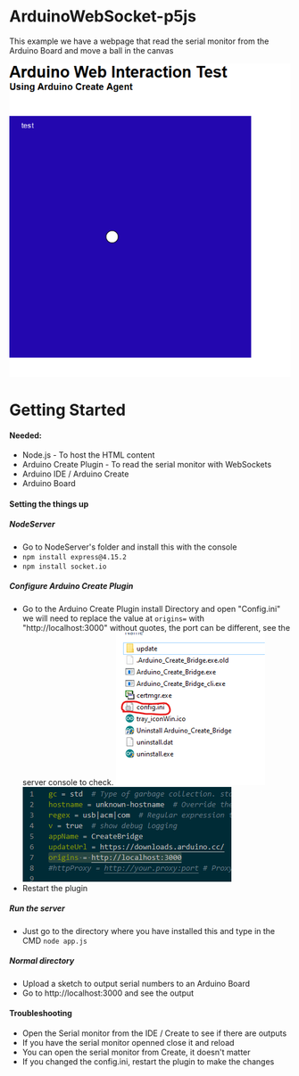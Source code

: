 # ArduinoWebSocket-p5js
This example we have a webpage that read the serial monitor from the Arduino Board and move a ball in the canvas

![Preview](imgs/Preview.png)


# Getting Started
#### Needed:
* Node.js - To host the HTML content
* Arduino Create Plugin - To read the serial monitor with WebSockets
* Arduino IDE / Arduino Create
* Arduino Board

#### Setting the things up
##### NodeServer
* Go to NodeServer's folder and install this with the console
* `npm install express@4.15.2`
* `npm install socket.io`

##### Configure Arduino Create Plugin
* Go to the Arduino Create Plugin install Directory and open "Config.ini" we will need to replace the value at `origins=` with "http://localhost:3000" without quotes, the port can be different, see the server console to check.
![Arduino plugin config](imgs/ArduinoPluginDirConfig.png)
![](imgs/ConfigINI.png)
* Restart the plugin
##### Run the server
* Just go to the directory where you have installed this and type in the CMD `node app.js`
##### Normal directory
* Upload a sketch to output serial numbers to an Arduino Board
* Go to http://localhost:3000 and see the output

#### Troubleshooting
* Open the Serial monitor from the IDE / Create to see if there are outputs
* If you have the serial monitor openned close it and reload
* You can open the serial monitor from Create, it doesn't matter
* If you changed the config.ini, restart the plugin to make the changes

